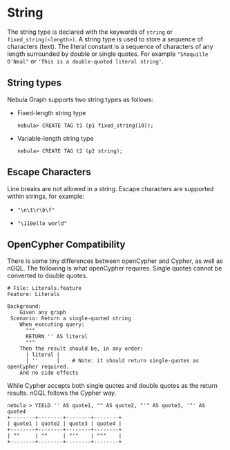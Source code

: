 # String

The string type is declared with the keywords of `string` or `fixed_string(<length>)`. A string type is used to store a sequence of characters (text). The literal constant is a sequence of characters of any length surrounded by double or single quotes. For example `"Shaquille O'Neal"` or `'This is a double-quoted literal string'`.

## String types

Nebula Graph supports two string types as follows:

- Fixed-length string type

    ```ngql
    nebula> CREATE TAG t1 (p1 fixed_string(10)); 
    ```

- Variable-length string type

    ```ngql
    nebula> CREATE TAG t2 (p2 string); 
    ```

## Escape Characters

Line breaks are not allowed in a string. Escape characters are supported within strings, for example:

- `"\n\t\r\b\f"`

- `"\110ello world"`

## OpenCypher Compatibility

There is some tiny differences between openCypher and Cypher, as well as nGQL. The following is what openCypher requires. Single quotes cannot be converted to double quotes.

```ngql
# File: Literals.feature
Feature: Literals

Background:
    Given any graph
 Scenario: Return a single-quoted string
    When executing query:
      """
      RETURN '' AS literal
      """
    Then the result should be, in any order:
      | literal |
      | ''      |    # Note: it should return single-quotes as openCypher required.
    And no side effects
```

While Cypher accepts both single quotes and double quotes as the return results. nGQL follows the Cypher way.

```ngql
nebula > YIELD '' AS quote1, "" AS quote2, "'" AS quote3, '"' AS quote4
+--------+--------+--------+--------+
| quote1 | quote2 | quote3 | quote4 |
+--------+--------+--------+--------+
| ""     | ""     | "'"    | """    |
+--------+--------+--------+--------+
```
